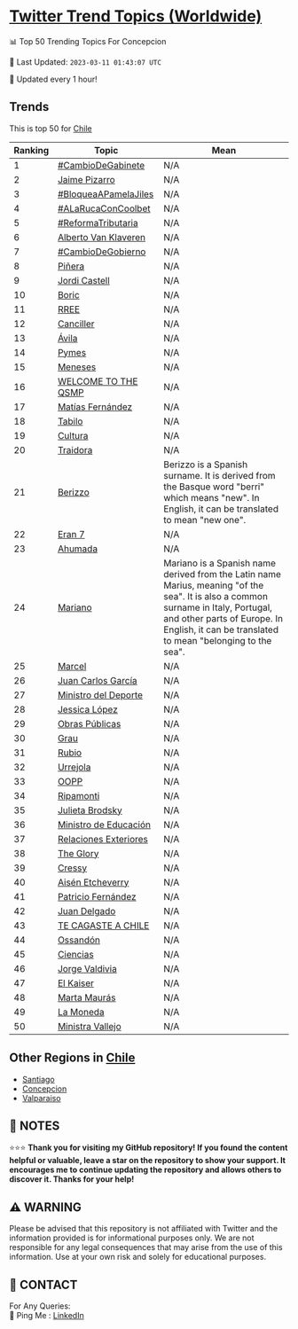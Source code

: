 [Twitter Trend Topics (Worldwide)](https://github.com/ErcinDedeoglu/Twitter-Trend-Topics)
==========


📊 Top 50 Trending Topics For Concepcion

📆 Last Updated: `2023-03-11 01:43:07 UTC`

🔧 Updated every 1 hour!


## Trends

This is top 50 for [Chile](</Chile>)

| Ranking | Topic | Mean |
| ------- | ------------ | ------------ |
| 1 | [#CambioDeGabinete](http://twitter.com/search?q=%23CambioDeGabinete) | N/A |
| 2 | [Jaime Pizarro](http://twitter.com/search?q=Jaime+Pizarro) | N/A |
| 3 | [#BloqueaAPamelaJiles](http://twitter.com/search?q=%23BloqueaAPamelaJiles) | N/A |
| 4 | [#ALaRucaConCoolbet](http://twitter.com/search?q=%23ALaRucaConCoolbet) | N/A |
| 5 | [#ReformaTributaria](http://twitter.com/search?q=%23ReformaTributaria) | N/A |
| 6 | [Alberto Van Klaveren](http://twitter.com/search?q=Alberto+Van+Klaveren) | N/A |
| 7 | [#CambioDeGobierno](http://twitter.com/search?q=%23CambioDeGobierno) | N/A |
| 8 | [Piñera](http://twitter.com/search?q=Pi%c3%b1era) | N/A |
| 9 | [Jordi Castell](http://twitter.com/search?q=Jordi+Castell) | N/A |
| 10 | [Boric](http://twitter.com/search?q=Boric) | N/A |
| 11 | [RREE](http://twitter.com/search?q=RREE) | N/A |
| 12 | [Canciller](http://twitter.com/search?q=Canciller) | N/A |
| 13 | [Ávila](http://twitter.com/search?q=%c3%81vila) | N/A |
| 14 | [Pymes](http://twitter.com/search?q=Pymes) | N/A |
| 15 | [Meneses](http://twitter.com/search?q=Meneses) | N/A |
| 16 | [WELCOME TO THE QSMP](http://twitter.com/search?q=WELCOME+TO+THE+QSMP) | N/A |
| 17 | [Matías Fernández](http://twitter.com/search?q=Mat%c3%adas+Fern%c3%a1ndez) | N/A |
| 18 | [Tabilo](http://twitter.com/search?q=Tabilo) | N/A |
| 19 | [Cultura](http://twitter.com/search?q=Cultura) | N/A |
| 20 | [Traidora](http://twitter.com/search?q=Traidora) | N/A |
| 21 | [Berizzo](http://twitter.com/search?q=Berizzo) | Berizzo is a Spanish surname. It is derived from the Basque word "berri" which means "new". In English, it can be translated to mean "new one". |
| 22 | [Eran 7](http://twitter.com/search?q=Eran+7) | N/A |
| 23 | [Ahumada](http://twitter.com/search?q=Ahumada) | N/A |
| 24 | [Mariano](http://twitter.com/search?q=Mariano) | Mariano is a Spanish name derived from the Latin name Marius, meaning "of the sea". It is also a common surname in Italy, Portugal, and other parts of Europe. In English, it can be translated to mean "belonging to the sea". |
| 25 | [Marcel](http://twitter.com/search?q=Marcel) | N/A |
| 26 | [Juan Carlos García](http://twitter.com/search?q=Juan+Carlos+Garc%c3%ada) | N/A |
| 27 | [Ministro del Deporte](http://twitter.com/search?q=Ministro+del+Deporte) | N/A |
| 28 | [Jessica López](http://twitter.com/search?q=Jessica+L%c3%b3pez) | N/A |
| 29 | [Obras Públicas](http://twitter.com/search?q=Obras+P%c3%bablicas) | N/A |
| 30 | [Grau](http://twitter.com/search?q=Grau) | N/A |
| 31 | [Rubio](http://twitter.com/search?q=Rubio) | N/A |
| 32 | [Urrejola](http://twitter.com/search?q=Urrejola) | N/A |
| 33 | [OOPP](http://twitter.com/search?q=OOPP) | N/A |
| 34 | [Ripamonti](http://twitter.com/search?q=Ripamonti) | N/A |
| 35 | [Julieta Brodsky](http://twitter.com/search?q=Julieta+Brodsky) | N/A |
| 36 | [Ministro de Educación](http://twitter.com/search?q=Ministro+de+Educaci%c3%b3n) | N/A |
| 37 | [Relaciones Exteriores](http://twitter.com/search?q=Relaciones+Exteriores) | N/A |
| 38 | [The Glory](http://twitter.com/search?q=The+Glory) | N/A |
| 39 | [Cressy](http://twitter.com/search?q=Cressy) | N/A |
| 40 | [Aisén Etcheverry](http://twitter.com/search?q=Ais%c3%a9n+Etcheverry) | N/A |
| 41 | [Patricio Fernández](http://twitter.com/search?q=Patricio+Fern%c3%a1ndez) | N/A |
| 42 | [Juan Delgado](http://twitter.com/search?q=Juan+Delgado) | N/A |
| 43 | [TE CAGASTE A CHILE](http://twitter.com/search?q=TE+CAGASTE+A+CHILE) | N/A |
| 44 | [Ossandón](http://twitter.com/search?q=Ossand%c3%b3n) | N/A |
| 45 | [Ciencias](http://twitter.com/search?q=Ciencias) | N/A |
| 46 | [Jorge Valdivia](http://twitter.com/search?q=Jorge+Valdivia) | N/A |
| 47 | [El Kaiser](http://twitter.com/search?q=El+Kaiser) | N/A |
| 48 | [Marta Maurás](http://twitter.com/search?q=Marta+Maur%c3%a1s) | N/A |
| 49 | [La Moneda](http://twitter.com/search?q=La+Moneda) | N/A |
| 50 | [Ministra Vallejo](http://twitter.com/search?q=Ministra+Vallejo) | N/A |



## Other Regions in [Chile](</Chile>)

* [Santiago](</Chile/Santiago.md>)
* [Concepcion](</Chile/Concepcion.md>)
* [Valparaiso](</Chile/Valparaiso.md>)



## 📝 NOTES

⭐⭐⭐ **Thank you for visiting my GitHub repository! If you found the content helpful or valuable, leave a star on the repository to show your support. It encourages me to continue updating the repository and allows others to discover it. Thanks for your help!**


## ⚠️ WARNING

Please be advised that this repository is not affiliated with Twitter and the information provided is for informational purposes only. We are not responsible for any legal consequences that may arise from the use of this information. Use at your own risk and solely for educational purposes.


## 📨 CONTACT

 For Any Queries:  
            🏓 Ping Me : [LinkedIn](https://www.linkedin.com/in/ercindedeoglu/)
